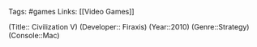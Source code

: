 Tags: #games
Links: [[Video Games]]

(Title:: Civilization V)
(Developer:: Firaxis)
(Year::2010)
(Genre::Strategy)
(Console::Mac)








